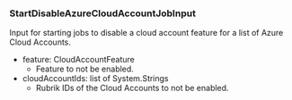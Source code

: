 ### StartDisableAzureCloudAccountJobInput
Input for starting jobs to disable a cloud account feature for a list of Azure Cloud Accounts.

- feature: CloudAccountFeature
  - Feature to not be enabled.
- cloudAccountIds: list of System.Strings
  - Rubrik IDs of the Cloud Accounts to not be enabled.
